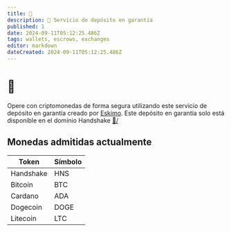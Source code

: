 ```yaml
---
title: 🤝
description: 🤝 Servicio de depósito en garantía
published: 1
date: 2024-09-11T05:12:25.486Z
tags: wallets, escrows, exchanges
editor: markdown
dateCreated: 2024-09-11T05:12:25.486Z
---
```


# 🤝

Opere con criptomonedas de forma segura utilizando este servicio de depósito en garantía creado por [Eskimo](https://eskimo.dev/).
Este depósito en garantía solo está disponible en el dominio Handshake [🤝/](https://🤝)

## Monedas admitidas actualmente

| Token | Símbolo |
| --- | --- |
| Handshake | HNS |
| Bitcoin | BTC |
| Cardano | ADA |
| Dogecoin | DOGE |
| Litecoin | LTC |

